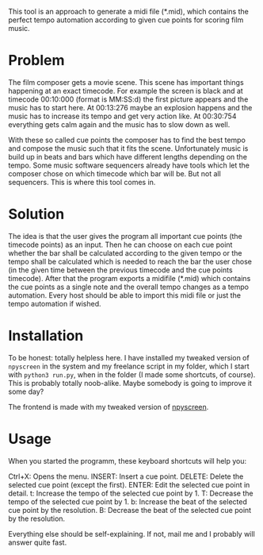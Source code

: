 This tool is an approach to generate a midi file (*.mid), which contains the perfect tempo automation according to given cue points for scoring film music.

# Problem

The film composer gets a movie scene. This scene has important things happening at an exact timecode. For example the screen is black and at timecode 00:10:000 (format is MM:SS:d) the first picture appears and the music has to start here. At 00:13:276 maybe an explosion happens and the music has to increase its tempo and get very action like. At 00:30:754 everything gets calm again and the music has to slow down as well.

With these so called cue points the composer has to find the best tempo and compose the music such that it fits the scene. Unfortunately music is build up in beats and bars which have different lengths depending on the tempo. Some music software sequencers already have tools which let the composer chose on which timecode which bar will be. But not all sequencers. This is where this tool comes in.

# Solution

The idea is that the user gives the program all important cue points (the timecode points) as an input. Then he can choose on each cue point whether the bar shall be calculated according to the given tempo or the tempo shall be calculated which is needed to reach the bar the user chose (in the given time between the previous timecode and the cue points timecode). After that the program exports a midifile (*.mid) which contains the cue points as a single note and the overall tempo changes as a tempo automation. Every host should be able to import this midi file or just the tempo automation if wished.

# Installation

To be honest: totally helpless here. I have installed my tweaked version of `npyscreen` in the system and my freelance script in my folder, which I start with `python3 run.py`, when in the folder (I made some shortcuts, of course). This is probably totally noob-alike. Maybe somebody is going to improve it some day?

The frontend is made with my tweaked version of [npyscreen](https://github.com/Tagirijus/npyscreen/tree/NotifyInput).

# Usage

When you started the programm, these keyboard shortcuts will help you:

Ctrl+X:		Opens the menu.
INSERT:		Insert a cue point.
DELETE:		Delete the selected cue point (except the first).
ENTER:		Edit the selected cue point in detail.
t:			Increase the tempo of the selected cue point by 1.
T:			Decrease the tempo of the selected cue point by 1.
b:			Increase the beat of the selected cue point by the resolution.
B:			Decrease the beat of the selected cue point by the resolution.

Everything else should be self-explaining. If not, mail me and I probably will answer quite fast.
